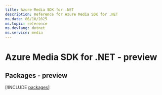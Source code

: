 ```yaml
---
title: Azure Media SDK for .NET
description: Reference for Azure Media SDK for .NET
ms.date: 06/10/2025
ms.topic: reference
ms.devlang: dotnet
ms.service: media
---
```

# Azure Media SDK for .NET - preview
## Packages - preview
[!INCLUDE [packages](media-index.md)]